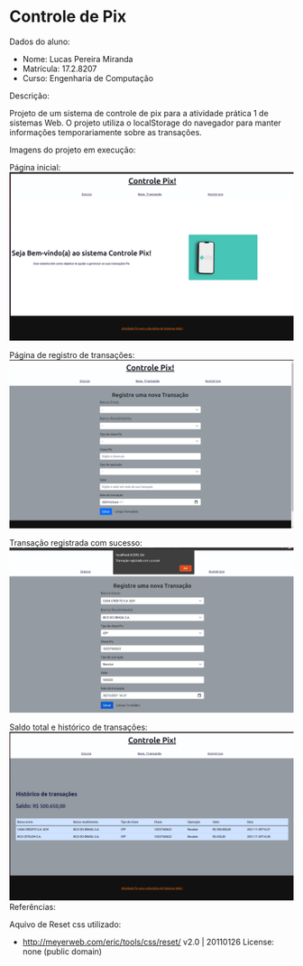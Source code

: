 # Controle de Pix

Dados do aluno:

- Nome: Lucas Pereira Miranda
- Matrícula: 17.2.8207
- Curso: Engenharia de Computação

Descrição:

Projeto de um sistema de controle de pix para a atividade prática 1 de sistemas Web.
O projeto utiliza o localStorage do navegador para manter informações temporariamente sobre as transações.

Imagens do projeto em execução:

Página inicial:
![alt text](.github/welcome.png)

Página de registro de transações:
![alt text](.github/register.png)

Transação registrada com sucesso:
![alt text](.github/success.png)

Saldo total e histórico de transações:
![alt text](.github/table.png)
Referências:

Aquivo de Reset css utilizado:

- http://meyerweb.com/eric/tools/css/reset/
  v2.0 | 20110126
  License: none (public domain)
